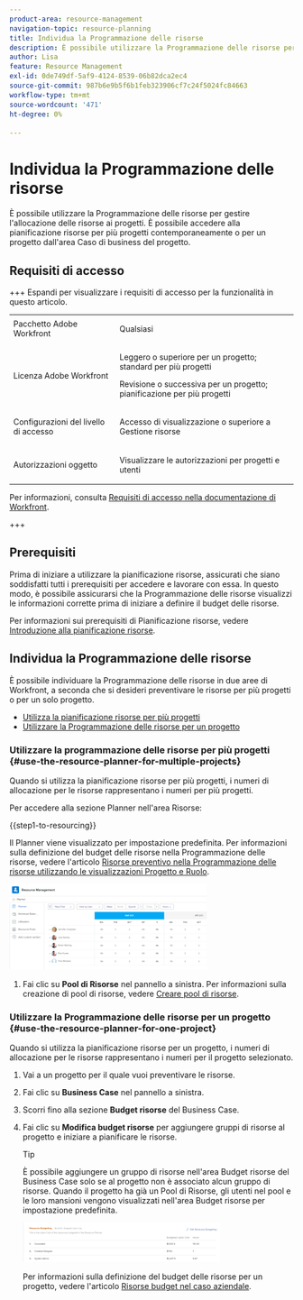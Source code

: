 ```yaml
---
product-area: resource-management
navigation-topic: resource-planning
title: Individua la Programmazione delle risorse
description: È possibile utilizzare la Programmazione delle risorse per gestire l'allocazione delle risorse ai progetti. È possibile accedere alla pianificazione risorse per più progetti contemporaneamente o per un progetto dall'area Caso di business del progetto.
author: Lisa
feature: Resource Management
exl-id: 0de749df-5af9-4124-8539-06b82dca2ec4
source-git-commit: 987b6e9b5f6b1feb323906cf7c24f5024fc84663
workflow-type: tm+mt
source-wordcount: '471'
ht-degree: 0%

---
```


# Individua la Programmazione delle risorse

<!--
<p data-mc-conditions="QuicksilverOrClassic.Draft mode">(This came off this article: draft that content in the article when this comes live: /Content/Resource Mgmt/Resource Planning/get-started-resource-planner.html)</p>
-->

È possibile utilizzare la Programmazione delle risorse per gestire l&#39;allocazione delle risorse ai progetti. È possibile accedere alla pianificazione risorse per più progetti contemporaneamente o per un progetto dall&#39;area Caso di business del progetto.

## Requisiti di accesso

+++ Espandi per visualizzare i requisiti di accesso per la funzionalità in questo articolo.

<table style="table-layout:auto"> 
 <col> 
 <col> 
 <tbody> 
  <tr> 
   <td>Pacchetto Adobe Workfront</td> 
   <td><p>Qualsiasi</p></td>
  </tr> 
  <tr> 
   <td>Licenza Adobe Workfront</td> 
   <td><p>Leggero o superiore per un progetto; standard per più progetti</p>
       <p>Revisione o successiva per un progetto; pianificazione per più progetti</p></td>
  </tr> 
  <tr> 
   <td>Configurazioni del livello di accesso</td> 
   <td> <p>Accesso di visualizzazione o superiore a Gestione risorse</p> </td> 
  </tr> 
  <tr> 
   <td>Autorizzazioni oggetto</td> 
   <td> <p>Visualizzare le autorizzazioni per progetti e utenti </p> </td> 
  </tr> 
 </tbody> 
</table>

Per informazioni, consulta [Requisiti di accesso nella documentazione di Workfront](/help/quicksilver/administration-and-setup/add-users/access-levels-and-object-permissions/access-level-requirements-in-documentation.md).

+++

## Prerequisiti

Prima di iniziare a utilizzare la pianificazione risorse, assicurati che siano soddisfatti tutti i prerequisiti per accedere e lavorare con essa. In questo modo, è possibile assicurarsi che la Programmazione delle risorse visualizzi le informazioni corrette prima di iniziare a definire il budget delle risorse.

Per informazioni sui prerequisiti di Pianificazione risorse, vedere [Introduzione alla pianificazione risorse](../../resource-mgmt/resource-planning/get-started-resource-planning.md).

## Individua la Programmazione delle risorse

È possibile individuare la Programmazione delle risorse in due aree di Workfront, a seconda che si desideri preventivare le risorse per più progetti o per un solo progetto.

* [Utilizza la pianificazione risorse per più progetti](#use-the-resource-planner-for-multiple-projects)
* [Utilizzare la Programmazione delle risorse per un progetto](#use-the-resource-planner-for-one-project)

### Utilizzare la programmazione delle risorse per più progetti {#use-the-resource-planner-for-multiple-projects}

Quando si utilizza la pianificazione risorse per più progetti, i numeri di allocazione per le risorse rappresentano i numeri per più progetti.

Per accedere alla sezione Planner nell&#39;area Risorse:

{{step1-to-resourcing}}

Il Planner viene visualizzato per impostazione predefinita.  Per informazioni sulla definizione del budget delle risorse nella Programmazione delle risorse, vedere l&#39;articolo [Risorse preventivo nella Programmazione delle risorse utilizzando le visualizzazioni Progetto e Ruolo](../../resource-mgmt/resource-planning/budget-resources-project-role-views-resource-planner.md).

![Pianificazione risorse predefinita](assets/qs-resource-management-area-with-planner-as-default-350x152.png)

1. Fai clic su **Pool di Risorse** nel pannello a sinistra.
Per informazioni sulla creazione di pool di risorse, vedere [Creare pool di risorse](../../resource-mgmt/resource-planning/resource-pools/create-resource-pools.md).

### Utilizzare la Programmazione delle risorse per un progetto {#use-the-resource-planner-for-one-project}

Quando si utilizza la pianificazione risorse per un progetto, i numeri di allocazione per le risorse rappresentano i numeri per il progetto selezionato.

1. Vai a un progetto per il quale vuoi preventivare le risorse.
1. Fai clic su **Business Case** nel pannello a sinistra.
1. Scorri fino alla sezione **Budget risorse** del Business Case.
1. Fai clic su **Modifica budget risorse** per aggiungere gruppi di risorse al progetto e iniziare a pianificare le risorse.

   >[!TIP]
   >
   >È possibile aggiungere un gruppo di risorse nell&#39;area Budget risorse del Business Case solo se al progetto non è associato alcun gruppo di risorse. Quando il progetto ha già un Pool di Risorse, gli utenti nel pool e le loro mansioni vengono visualizzati nell&#39;area Budget risorse per impostazione predefinita.

   ![Impostazione budget risorse](assets/resource-budgeting-area-on-project-350x70.png)

   Per informazioni sulla definizione del budget delle risorse per un progetto, vedere l&#39;articolo [Risorse budget nel caso aziendale](../../manage-work/projects/define-a-business-case/budget-resources-in-business-case.md).
